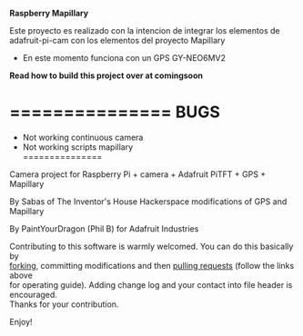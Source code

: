 **Raspberry Mapillary**

Este proyecto es realizado con la intencion de integrar los elementos de 
adafruit-pi-cam con los elementos del proyecto Mapillary

* En este momento funciona con un GPS GY-NEO6MV2<br>

**Read how to build this project over at comingsoon**<br>

===============
**BUGS**<br>
===============
* Not working continuous camera<br>
* Not working scripts mapillary<br>
===============

Camera project for Raspberry Pi + camera + Adafruit PiTFT + GPS + Mapillary<br>

By Sabas of The Inventor's House Hackerspace modifications of GPS and Mapillary<br>

By PaintYourDragon (Phil B) for Adafruit Industries<br>

Contributing to this software is warmly welcomed. You can do this basically by<br>
[forking](https://help.github.com/articles/fork-a-repo), committing modifications and then [pulling requests](https://help.github.com/articles/using-pull-requests) (follow the links above<br>
for operating guide). Adding change log and your contact into file header is encouraged.<br>
Thanks for your contribution.

Enjoy!
